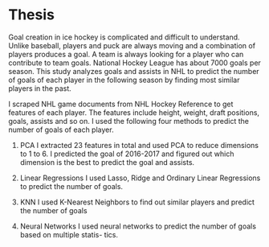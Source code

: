 # Thesis


Goal creation in ice hockey is complicated and difficult to understand. Unlike baseball, players and puck are always moving and a combination of players produces a goal. A team is always looking for a player who can contribute to team goals. National Hockey League has about 7000 goals per season. This study analyzes goals and assists in NHL to predict the number of goals of each player in the following season by finding most similar players in the past.

I scraped NHL game documents from NHL Hockey Reference to get features of each player. The features include height, weight, draft positions, goals, assists and so on.
I used the following four methods to predict the number of goals of each player.

1. PCA I extracted 23 features in total and used PCA to reduce dimensions to 1 to 6. I predicted the goal of 2016-2017 and figured out which dimension is the best to predict the goal and assists.

2. Linear Regressions I used Lasso, Ridge and Ordinary Linear Regressions to predict the number of goals.

3. KNN I used K-Nearest Neighbors to find out similar players and predict the number of goals

4. Neural Networks I used neural networks to predict the number of goals based on multiple statis- tics.
